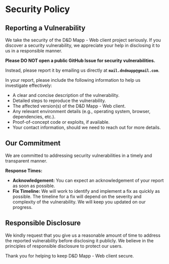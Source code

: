 # Security Policy

## Reporting a Vulnerability

We take the security of the D&D Mapp - Web client project seriously. If you discover a security vulnerability, we appreciate your help in disclosing it to us in a responsible manner.

**Please DO NOT open a public GitHub Issue for security vulnerabilities.**

Instead, please report it by emailing us directly at **`mail.dndmapp@gmail.com`**.

In your report, please include the following information to help us investigate effectively:

*  A clear and concise description of the vulnerability.
*  Detailed steps to reproduce the vulnerability.
*  The affected version(s) of the D&D Mapp - Web client.
*  Any relevant environment details (e.g., operating system, browser, dependencies, etc.).
*  Proof-of-concept code or exploits, if available.
*  Your contact information, should we need to reach out for more details.

## Our Commitment

We are committed to addressing security vulnerabilities in a timely and transparent manner.

**Response Times:**

*  **Acknowledgement:** You can expect an acknowledgement of your report as soon as possible.
*  **Fix Timeline:** We will work to identify and implement a fix as quickly as possible. The timeline for a fix will depend on the severity and complexity of the vulnerability. We will keep you updated on our progress.

## Responsible Disclosure

We kindly request that you give us a reasonable amount of time to address the reported vulnerability before disclosing it publicly. We believe in the principles of responsible disclosure to protect our users.

Thank you for helping to keep D&D Mapp - Web client secure.
